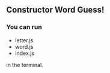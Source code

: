 ## Constructor Word Guess!

### You can run 
* letter.js
* word.js
* index.js 

in the terminal. 



